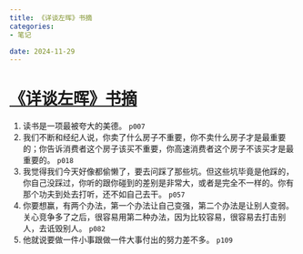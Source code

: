 ```yaml
---
title: 《详谈左晖》书摘
categories:
- 笔记

date: 2024-11-29
---
```


# [《详谈左晖》书摘](https://github.com/chinobing/chinobing.github.io/issues/11)

1. 读书是一项最被夸大的美德。 `p007`
2. 我们不断和经纪人说，你卖了什么房子不重要，你不卖什么房子才是最重要的；你告诉消费者这个房子该买不重要，你高速消费者这个房子不该买才是最重要的。 `p018`
3. 我觉得我们今天好像都偷懒了，要去问踩了那些坑。但这些坑毕竟是他踩的，你自己没踩过，你听的跟你碰到的差别是非常大，或者是完全不一样的。你有那个功夫到处去打听，还不如自己去干。 `p057`
4. 你要想赢，有两个办法，第一个办法让自己变强，第二个办法是让别人变弱。关心竞争多了之后，很容易用第二种办法，因为比较容易，很容易去打击别人，去诋毁别人。 `p082`
5. 他就说要做一件小事跟做一件大事付出的努力差不多。 `p109`

